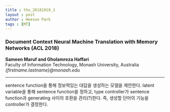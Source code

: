 ```yaml
---
title : thu_20181018_1
layout : post
author : Heesoo Park
tags : [MT]
---
```


<h3>Document Context Neural Machine Translation with Memory Networks (ACL 2018)</h3>


<p>

<b>Sameen Maruf and Gholamreza Haffari</b><br/>
Faculty of Information Technology, Monash University, Australia<br/>
<em>{firstname.lastname}@monash.edu</em>





</p>

<hr />
<p>
sentence function을 통해 정보력있는 대답을 생성하는 모델을 제안한다. latent variable을 통해 sentence function을 정하고, type controller가 sentence function과 generating 사이의 호환을 관리(?)한다. 즉, 생성할 단어의 기능을 controller가 결정한다.
</p>
